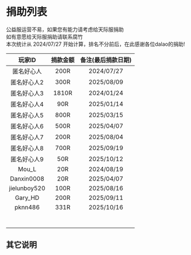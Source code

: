 # 捐助列表

公益服运营不易，如果您有能力请考虑给天际服捐助  
如有意愿给天际服捐助请联系腐竹  
本次统计从 2024/07/27 开始计算，排名不分前后，在此感谢各位dalao的捐助!

|  玩家ID   |               捐款金额               |                            备注(最后捐款日期)                            |
| :---------: | :----------------------------------: | :--------------------------------------------------------: |
|匿名好心人|200R|2024/07/27
|匿名好心人2|300R|2025/08/09
|匿名好心人3|1810R|2024/01/24
|匿名好心人4|90R|2025/01/14
|匿名好心人5|800R|2025/03/15
|匿名好心人6|500R|2025/04/07
|匿名好心人7|200R|2025/08/04
|匿名好心人8|700R|2025/09/19
|匿名好心人9|50R|2025/10/12
|Mou_L|20R|2024/08/19
|Danxin0008|20R|2025/04/07
|jielunboy520|100R|2025/08/16
|Gary_HD|200R|2025/09/11
|pknn486|331R|2025/10/16
|||
|||
|||
|||
|||
|||
|||


## 其它说明
